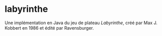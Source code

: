 # labyrinthe
Une implémentation en Java du jeu de plateau *Labyrinthe*, créé par Max J. Kobbert en 1986 et édité par Ravensburger.
